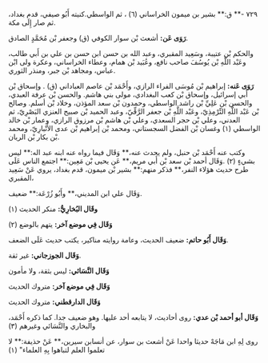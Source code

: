 ٧٢٩ -** ق:** بشير بن ميمون الخراساني (٦) ، ثم الواسطي.كنيته أَبُو صيفي، قدم بغداد، ثم صار إِلَى مكة.

**رَوَى عَن:** أشعث بْن سوار الكوفي (ق) وجعفر بْن مُحَمَّدٍ الصادق.

والحكم بْن عتيبة، وسَعِيد المقبري، وعبد الله بن حسن ابن حسن بن علي بن أَبي طالب، وعَبْد اللَّهِ بْن يُوسُفَ صاحب نافع، وعُبَيد بْن همام، وعطاء الخراساني، وعكرة ولى ابْن عباس، ومجاهد بْن جبر، ومنذر الثوري.

**رَوَى عَنه:** إبراهيم بْن مُوسَى الفراء الرازي، وأَحْمَد بْن عاصم العباداني (ق) . وإسحاق بْن أَبي إسرائيل، وإسحاق بْن كعب البغدادي، مولى بني هاشم. والحسن بْن عرفة العبدي، والحسن بْن عَلِيِّ بْن راشد الواسطي، وحمدون بْن سعد المؤذن، وخلاد بْن أسلم. وصالح بْن عَبْد اللَّهِ التِّرْمِذِيّ، وعَبْد اللَّهِ بْن جعفر الرَّقِّيّ، وعبد الحميد بْن صبيح العنزي البَصْرِيّ، ثم العدني، وعلي بْن حجر السعدي، وعلي بْن هاشم بْن مرزوق الرازي، وعمار بْن خالد الواسطي (١) وغسان بْن الفضل السجستاني، ومحمد بْن إبراهيم بْن عدى الأَنْبارِيّ، ومحمد بْن بكار بْن الريان.

وكتب عنه أَحْمَد بْن حنبل، ولم يحدث عنه،** وَقَال فيما رواه عنه ابنه عبد اله:** ليس بشيءٍ (٢) .وَقَال أحمد بْن سعد بْن أَبي مريم،** عَن يحيى بْن مَعِين:** اجتمع الناس عَلَى طرح حديث هؤلاء النفر،** فذكر منهم:** بشير بْن ميمون، قدم بغداد، يروي عَنْ سَعِيد المقبري،

وَقَال علي ابن المديني،** وأَبُو زُرْعَة:** ضعيف.

**وقَال البُخارِيُّ:** منكر الحديث (١)

**وَقَال فِي موضع آخر:** يتهم بالوضع (٢)

**وَقَال أَبُو حاتم:** ضعيف الحديث، وعامة روايته مناكير، يكتب حديث عَلَى الضعف.

**وَقَال الجوزجاني:** غير ثقة.

**وَقَال النَّسَائي:** ليس بثقة، ولا مأمون

**وَقَال فِي موضع آخر:** متروك الحديث

**وَقَال الدارقطني:** متروك الحديث

**وَقَال أبو أحمد بْن عدي:** روى أحاديث، لا يتابعه أحد عليها. وهو ضعيف جدا. كما ذكره أَحْمَد، والبخاري والنَّسَائي وغيرهم (٣)

روى لِهِ ابن مَاجَهْ حديثا واحدا عَنْ أشعث بن سوار، عن أنسابن سيرين،** عَنْ حذيفة:** لا تعلموا العلم لتباهوا بِهِ العلماء" (١)